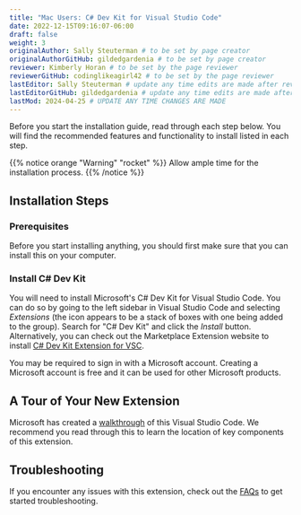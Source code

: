 ```yaml
---
title: "Mac Users: C# Dev Kit for Visual Studio Code"
date: 2022-12-15T09:16:07-06:00
draft: false
weight: 3
originalAuthor: Sally Steuterman # to be set by page creator
originalAuthorGitHub: gildedgardenia # to be set by page creator
reviewer: Kimberly Horan # to be set by the page reviewer
reviewerGitHub: codinglikeagirl42 # to be set by the page reviewer
lastEditor: Sally Steuterman # update any time edits are made after review
lastEditorGitHub: gildedgardenia # update any time edits are made after review
lastMod: 2024-04-25 # UPDATE ANY TIME CHANGES ARE MADE
---
```


Before you start the installation guide, read through each step below. You will find the recommended features and functionality to install listed in each step.

{{% notice orange "Warning" "rocket" %}}
Allow ample time for the installation process.
{{% /notice %}}

## Installation Steps

### Prerequisites

Before you start installing anything, you should first make sure that you can install this on your computer.

### Install C# Dev Kit

You will need to install Microsoft's C# Dev Kit for Visual Studio Code. You can do so by going to the left sidebar in Visual Studio Code and selecting *Extensions* (the icon appears to be a stack of boxes with one being added to the group). Search for "C# Dev Kit" and click the *Install* button. Alternatively, you can check out the Marketplace Extension website to install [C# Dev Kit Extension for VSC](https://marketplace.visualstudio.com/items?itemName=ms-dotnettools.csdevkit).

You may be required to sign in with a Microsoft account. Creating a Microsoft account is free and it can be used for other Microsoft products. 

## A Tour of Your New Extension

Microsoft has created a [walkthrough](https://code.visualstudio.com/docs/csharp/get-started) of this Visual Studio Code. We recommend you read through this to learn the location of key components of this extension.

## Troubleshooting

If you encounter any issues with this extension, check out the [FAQs](https://code.visualstudio.com/docs/csharp/cs-dev-kit-faq) to get started troubleshooting. 
